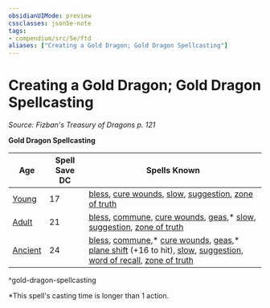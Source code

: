 ```yaml
---
obsidianUIMode: preview
cssclasses: json5e-note
tags:
- compendium/src/5e/ftd
aliases: ["Creating a Gold Dragon; Gold Dragon Spellcasting"]
---
```

# Creating a Gold Dragon; Gold Dragon Spellcasting
*Source: Fizban's Treasury of Dragons p. 121* 

**Gold Dragon Spellcasting**

| Age | Spell Save DC | Spells Known |
|-----|---------------|--------------|
| [Young](2-Mechanics/CLI/bestiary/dragon/young-gold-dragon.md) | 17 | [bless](2-Mechanics/CLI/spells/bless.md), [cure wounds](2-Mechanics/CLI/spells/cure-wounds.md), [slow](2-Mechanics/CLI/spells/slow.md), [suggestion](2-Mechanics/CLI/spells/suggestion.md), [zone of truth](2-Mechanics/CLI/spells/zone-of-truth.md) |
| [Adult](2-Mechanics/CLI/bestiary/dragon/adult-gold-dragon.md) | 21 | [bless](2-Mechanics/CLI/spells/bless.md), [commune](2-Mechanics/CLI/spells/commune.md), [cure wounds](2-Mechanics/CLI/spells/cure-wounds.md), [geas](2-Mechanics/CLI/spells/geas.md),* [slow](2-Mechanics/CLI/spells/slow.md), [suggestion](2-Mechanics/CLI/spells/suggestion.md), [zone of truth](2-Mechanics/CLI/spells/zone-of-truth.md) |
| [Ancient](2-Mechanics/CLI/bestiary/dragon/ancient-gold-dragon.md) | 24 | [bless](2-Mechanics/CLI/spells/bless.md), [commune](2-Mechanics/CLI/spells/commune.md),* [cure wounds](2-Mechanics/CLI/spells/cure-wounds.md), [geas](2-Mechanics/CLI/spells/geas.md),* [plane shift](2-Mechanics/CLI/spells/plane-shift.md) (+16 to hit), [slow](2-Mechanics/CLI/spells/slow.md), [suggestion](2-Mechanics/CLI/spells/suggestion.md), [word of recall](2-Mechanics/CLI/spells/word-of-recall.md), [zone of truth](2-Mechanics/CLI/spells/zone-of-truth.md) |
^gold-dragon-spellcasting

*This spell's casting time is longer than 1 action.